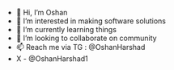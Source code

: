 - 👋 Hi, I’m Oshan
- 👀 I’m interested in making software solutions
- 🌱 I’m currently learning things
- 💞️ I’m looking to collaborate on community
- 📫 Reach me via TG : @OshanHarshad
- X - @OshanHarshad1

<!---
oshanh/oshanh is a ✨ special ✨ repository because its `README.md` (this file) appears on your GitHub profile.
You can click the Preview link to take a look at your changes.
--->
